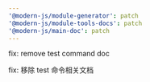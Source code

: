```yaml
---
'@modern-js/module-generator': patch
'@modern-js/module-tools-docs': patch
'@modern-js/main-doc': patch
---
```


fix: remove test command doc

fix: 移除 test 命令相关文档
